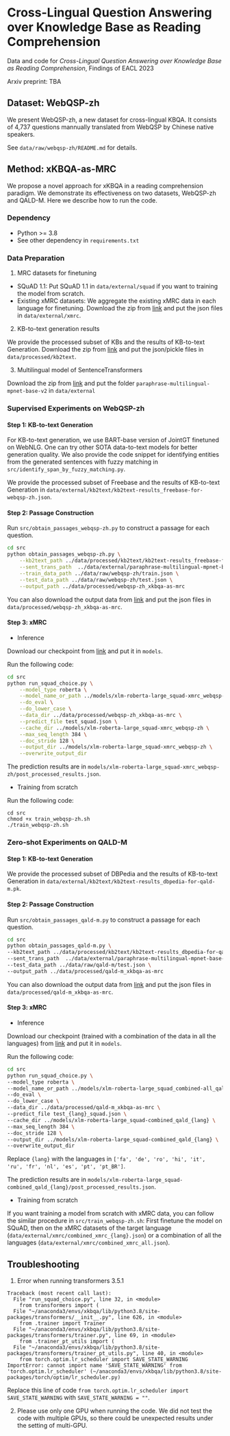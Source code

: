 # Cross-Lingual Question Answering over Knowledge Base as Reading Comprehension
Data and code for *Cross-Lingual Question Answering over Knowledge Base as Reading Comprehension*, Findings of EACL 2023

Arxiv preprint: TBA

## Dataset: WebQSP-zh
We present WebQSP-zh, a new dataset for cross-lingual KBQA.
It consists of 4,737 questions mannually translated from WebQSP by Chinese native speakers.

See `data/raw/webqsp-zh/README.md` for details.

## Method: xKBQA-as-MRC
We propose a novel approach for xKBQA in a reading comprehension paradigm. 
We demonstrate its effectiveness on two datasets, WebQSP-zh and QALD-M.
Here we describe how to run the code.

### Dependency
* Python >= 3.8
* See other dependency in `requirements.txt`

### Data Preparation
1. MRC datasets for finetuning

* SQuAD 1.1: Put SQuAD 1.1 in `data/external/squad` if you want to training the model from scratch.
* Existing xMRC datasets: We aggregate the existing xMRC data in each language for finetuning. Download the zip from [link](https://pkueducn-my.sharepoint.com/:u:/g/personal/zhangchen1999_pku_edu_cn/EWPlwM9lCrlDpPbNLiCKqnUBK5SG8vb0hdaFo99N-THoDw?e=NwGxQ6) and put the json files in `data/external/xmrc`.

2. KB-to-text generation results

We provide the processed subset of KBs and the results of KB-to-text Generation.
Download the zip from [link](https://pkueducn-my.sharepoint.com/:u:/g/personal/zhangchen1999_pku_edu_cn/EQBpNiyGlSNOj5CHUPZThSYB2i80RjfGFEj0G1S22qfaWA?e=Ko49C8) and put the json/pickle files in `data/processed/kb2text`.

3. Multilingual model of SentenceTransformers

Download the zip from [link](https://pkueducn-my.sharepoint.com/:u:/g/personal/zhangchen1999_pku_edu_cn/EePEZTIam3pBlaQiHtz70xoBcATST6D766VPu8y17ezx1Q) and put the folder `paraphrase-multilingual-mpnet-base-v2` in `data/external`


### Supervised Experiments on WebQSP-zh
#### Step 1: KB-to-text Generation
For KB-to-text generation, we use BART-base version of JointGT finetuned on WebNLG.
One can try other SOTA data-to-text models for better generation quality. 
We also provide the code snippet for identifying entities from the generated sentences with fuzzy matching in `src/identify_span_by_fuzzy_matching.py`.  

We provide the processed subset of Freebase and the results of KB-to-text Generation in `data/external/kb2text/kb2text-results_freebase-for-webqsp-zh.json`.

#### Step 2: Passage Construction
Run `src/obtain_passages_webqsp-zh.py` to construct a passage for each question.

```bash
cd src
python obtain_passages_webqsp-zh.py \
    --kb2text_path ../data/processed/kb2text/kb2text-results_freebase-for-webqsp-zh.json \
    --sent_trans_path  ../data/external/paraphrase-multilingual-mpnet-base-v2 \
    --train_data_path ../data/raw/webqsp-zh/train.json \
    --test_data_path ../data/raw/webqsp-zh/test.json \
    --output_path ../data/processed/webqsp-zh_xkbqa-as-mrc 
```

You can also download the output data from [link](https://pkueducn-my.sharepoint.com/:u:/g/personal/zhangchen1999_pku_edu_cn/EZ6yrF1PTwxCju_NIqJRzzQBtJxebjqkmykVk6WfIRaTqw?e=acier9) and put the json files in `data/processed/webqsp-zh_xkbqa-as-mrc`.

#### Step 3: xMRC

* Inference
  
Download our checkpoint from [link](https://pkueducn-my.sharepoint.com/:u:/g/personal/zhangchen1999_pku_edu_cn/Efj1ZZjzOFpKkMgGll-WDWMBkkGO0rYaW0KuzT1kzFJwEw?e=MwSgNO) and put it in `models`.

Run the following code:
```bash
cd src
python run_squad_choice.py \
    --model_type roberta \
    --model_name_or_path ../models/xlm-roberta-large_squad-xmrc_webqsp-zh \
    --do_eval \
    --do_lower_case \
    --data_dir ../data/processed/webqsp-zh_xkbqa-as-mrc \
    --predict_file test_squad.json \
    --cache_dir ../models/xlm-roberta-large_squad-xmrc_webqsp-zh \
    --max_seq_length 384 \
    --doc_stride 128 \
    --output_dir ../models/xlm-roberta-large_squad-xmrc_webqsp-zh \
    --overwrite_output_dir
```
The prediction results are in `models/xlm-roberta-large_squad-xmrc_webqsp-zh/post_processed_results.json`.

* Training from scratch
  
Run the following code:
```
cd src
chmod +x train_webqsp-zh.sh
./train_webqsp-zh.sh
```


### Zero-shot Experiments on QALD-M
#### Step 1: KB-to-text Generation

We provide the processed subset of DBPedia and the results of KB-to-text Generation in `data/external/kb2text/kb2text-results_dbpedia-for-qald-m.pk`.

#### Step 2: Passage Construction

Run `src/obtain_passages_qald-m.py` to construct a passage for each question.

```bash
cd src
python obtain_passages_qald-m.py \
--kb2text_path ../data/processed/kb2text/kb2text-results_dbpedia-for-qald-m.pk \
--sent_trans_path  ../data/external/paraphrase-multilingual-mpnet-base-v2 \
--test_data_path ../data/raw/qald-m/test.json \
--output_path ../data/processed/qald-m_xkbqa-as-mrc 
```

You can also download the output data from [link](https://pkueducn-my.sharepoint.com/:u:/g/personal/zhangchen1999_pku_edu_cn/EZ6yrF1PTwxCju_NIqJRzzQBtJxebjqkmykVk6WfIRaTqw?e=acier9) and put the json files in `data/processed/qald-m_xkbqa-as-mrc`.
#### Step 3: xMRC

* Inference
  
Download our checkpoint (trained with a combination of the data in all the languages) from [link](https://pkueducn-my.sharepoint.com/:u:/g/personal/zhangchen1999_pku_edu_cn/EU7Z-ebxOXROuMoV5UgP_rQBq_TXa2jYdbNtq3vOizeS5w?e=zPJehA) and put it in `models`.


Run the following code:
```bash
cd src
python run_squad_choice.py \
--model_type roberta \
--model_name_or_path ../models/xlm-roberta-large_squad_combined-all_qald-m \
--do_eval \
--do_lower_case \
--data_dir ../data/processed/qald-m_xkbqa-as-mrc \
--predict_file test_{lang}_squad.json \
--cache_dir ../models/xlm-roberta-large_squad-combined_qald_{lang} \
--max_seq_length 384 \
--doc_stride 128 \
--output_dir ../models/xlm-roberta-large_squad-combined_qald_{lang} \
--overwrite_output_dir
```

Replace `{lang}` with the languages in `['fa', 'de', 'ro', 'hi', 'it', 'ru', 'fr', 'nl', 'es', 'pt', 'pt_BR']`.

The prediction results are in `models/xlm-roberta-large_squad-combined_qald_{lang}/post_processed_results.json`.

* Training from scratch

If you want training a model from scratch with xMRC data, you can follow the similar procedure in `src/train_webqsp-zh.sh`: First finetune the model on SQuAD, then on the xMRC datasets of the target language (`data/external/xmrc/combined_xmrc_{lang}.json`) or a combination of all the languages (`data/external/xmrc/combined_xmrc_all.json`).


## Troubleshooting
1. Error when running transformers 3.5.1
```
Traceback (most recent call last):
  File "run_squad_choice.py", line 32, in <module>
    from transformers import (
  File "~/anaconda3/envs/xkbqa/lib/python3.8/site-packages/transformers/__init__.py", line 626, in <module>
    from .trainer import Trainer
  File "~/anaconda3/envs/xkbqa/lib/python3.8/site-packages/transformers/trainer.py", line 69, in <module>
    from .trainer_pt_utils import (
  File "~/anaconda3/envs/xkbqa/lib/python3.8/site-packages/transformers/trainer_pt_utils.py", line 40, in <module>
    from torch.optim.lr_scheduler import SAVE_STATE_WARNING
ImportError: cannot import name 'SAVE_STATE_WARNING' from 'torch.optim.lr_scheduler' (~/anaconda3/envs/xkbqa/lib/python3.8/site-packages/torch/optim/lr_scheduler.py)
```
Replace this line of code `from torch.optim.lr_scheduler import SAVE_STATE_WARNING` with `SAVE_STATE_WARNING = ""`.

2. Please use only one GPU when running the code. We did not test the code with multiple GPUs, so there could be unexpected results under the setting of multi-GPU. 